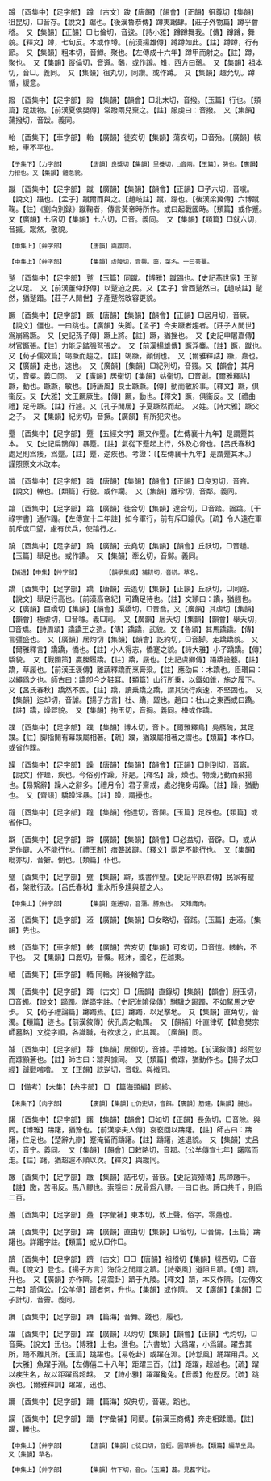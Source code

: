 <!-- { "loadSidebar": true } -->
蹲	【酉集中】【足字部】	蹲	〔古文〕踆【唐韻】【韻會】【正韻】徂尊切【集韻】徂昆切，□音存。【說文】踞也。【後漢魯恭傳】蹲夷踞肆。【莊子外物篇】蹲乎會稽。　又【集韻】【正韻】□七倫切，音逡。【詩小雅】蹲蹲舞我。【傳】蹲蹲，舞貌。【釋文】蹲，七旬反。本或作墫。【前漢揚雄傳】蹲蹲如此。【註】蹲蹲，行有節。　又【集韻】粗本切，音鱒。聚也。【左傳成十六年】蹲甲而射之。【註】蹲，聚也。　又【集韻】蹤倫切，音遵。鷷，或作蹲。雉，西方曰鷷。　又【集韻】祖本切，音□。義同。　又【集韻】徂丸切，同躦。或作蹲。　又【集韻】趣允切。蹲循，緩意。

蹳	【酉集中】【足字部】	蹳	【集韻】【韻會】□北末切，音撥。【玉篇】行也。【類篇】足跋物。【前漢夏侯嬰傳】常蹳兩兒棄之。【註】服虔曰：音撥。　又【集韻】蒲撥切，音跋。義同。

軩	【酉集下】【車字部】	軩	【廣韻】徒亥切【集韻】蕩亥切，□音殆。【廣韻】輆軩，車不平也。

	【子集下】【力字部】		【唐韻】良獎切【集韻】里養切，□音兩。【玉篇】，勥也。【廣韻】力拒也。又【集韻】體急貌。

蹴	【酉集中】【足字部】	蹴	【廣韻】【集韻】【韻會】【正韻】□子六切，音噈。【說文】躡也。【孟子】蹴爾而與之。【趙岐註】蹴，蹋也。【後漢梁冀傳】六博蹴鞠。【註】《劉向別錄》蹴鞠者，傳言黃帝時所作。或曰起戰國時。【類篇】或作蹙。　又【廣韻】七宿切【集韻】七六切，□音。義同。　又【集韻】【類篇】□就六切，音摵。蹴然，敬貌。

	【申集上】【艸字部】		【唐韻】與葌同。

	【申集上】【艸字部】		【集韻】虛陵切，音興。蕖，菜名。一曰芸薹。

蹵	【酉集中】【足字部】	蹵	【玉篇】同蹴。【博雅】蹴蹋也。【史記燕世家】王蹵之以足。　又【前漢董仲舒傳】以蹵迫之民。又【孟子】曾西蹵然曰。【趙岐註】蹵然，猶蹵踖。【莊子人閒世】子產蹵然攺容更貌。

蹶	【酉集中】【足字部】	蹶	【唐韻】【集韻】【韻會】【正韻】□居月切，音厥。【說文】僵也。一曰跳也。【廣韻】失脚。【孟子】今夫蹶者趨者。【莊子人閒世】爲崩爲蹶。　又【史記孫子傳】蹶上將。【註】蹶，猶挫也。　又【史記申屠嘉傳】材官蹶張。【註】力能足踏强弩張之。　又【前漢揚雄傳】蹶浮麋。【註】蹶，蹴也。　又【荀子儒效篇】竭蹶而趨之。【註】竭蹶，顚倒也。　又【爾雅釋詁】蹶，嘉也。　又【廣韻】走也，速也。　又【廣韻】【集韻】□紀列切，音罬。又【韻會】其月切，音橜。義□同。　又【廣韻】居衞切【集韻】姑衞切，□音劌。【爾雅釋詁】蹶，動也。蹶蹶，敏也。【詩唐風】良士蹶蹶。【傳】動而敏於事。【釋文】蹶，俱衞反。又【大雅】文王蹶厥生。【傳】蹶，動也。【釋文】蹶，俱衞反。又【禮曲禮】足毋蹶。【註】行遽。又【孔子閒居】子夏蹶然而起。　又姓。【詩大雅】蹶父之子。　又【集韻】紀劣切，音撅。【廣韻】有所犯灾也。

蹷	【酉集中】【足字部】	蹷	【五經文字】蹶又作蹷。【左傳襄十九年】是謂蹷其本。　又【史記扁鵲傳】暴蹷。【註】氣從下蹷起上行，外及心脅也。【呂氏春秋】處足則爲痿，爲蹷。【註】蹷，逆疾也。考證：〔【左傳襄十九年】是謂蹷其木。〕　謹照原文木改本。 

蹸	【酉集中】【足字部】	蹸	【唐韻】【集韻】【韻會】【正韻】□良刃切，音吝。【說文】轢也。【類篇】行貌。或作躙。　又【集韻】離珍切，音鄰。義同。

蹹	【酉集中】【足字部】	蹹	【廣韻】徒合切【集韻】達合切，□音踏。齧蹹。【干祿字書】通作蹋。【左傳宣十二年註】如今軍行，前有斥□蹹伏。【疏】令人遠在軍前斥度□望，慮有伏兵，使蹹行之。

蹺	【酉集中】【足字部】	蹺	【廣韻】去堯切【集韻】【韻會】丘祅切，□音趫。【玉篇】舉足也。或作蹻。　又【集韻】牽幺切，音鄡。義同。

	【補遺】【申集】【艸字部】		【韻學集成】補耕切，音絣。草名。

蹻	【酉集中】【足字部】	蹻	【唐韻】去遙切【集韻】【正韻】丘祅切，□同蹺。【說文】舉足行高也。【前漢高帝紀】可蹻足待也。【註】文穎曰：蹻，猶翹也。　又【廣韻】巨嬌切【集韻】【韻會】渠嬌切，□音喬。又【廣韻】其虐切【集韻】【韻會】極虐切，□音噱。義□同。　又【廣韻】居夭切【集韻】【韻會】舉夭切，□音矯。【詩周頌】蹻蹻王之造。【傳】蹻蹻，武貌。又【魯頌】其馬蹻蹻。【傳】言彊盛也。　又【廣韻】居灼切【集韻】【韻會】訖約切，□音脚。走蹻蹻貌。　又【爾雅釋言】蹻蹻，憍也。【註】小人得志，憍蹇之貌。【詩大雅】小子蹻蹻。【傳】驕貌。　又【戰國策】贏縢履蹻。【註】蹻，屐也。【史記虞卿傳】躡蹻擔簦。【註】蹻，草履也。【前漢王褒傳】離蔬釋蹻而烹膏粱。【註】應劭曰：木蹻也。臣瓚曰：以繩爲之也。師古曰：蹻卽今之鞋耳。【類篇】山行所乗，以鐵如錐，施之履下。　又【呂氏春秋】蹻然不固。【註】蹻，讀乗蹻之蹻，謂其流行疾速，不堅固也。　又【集韻】迄却切，音謔。【揚子方言】杜、蹻，歰也。趙曰：杜山之東西或曰蹻。【註】蹻，燥歰貌。　又【集韻】拘玉切，音挶。義同。檋或作蹻。

蹼	【酉集中】【足字部】	蹼	【集韻】博木切，音卜。【爾雅釋鳥】鳧鴈醜，其足蹼。【註】脚指閒有幕蹼屬相著。【疏】蹼，猶蹼屬相著之謂也。【類篇】本作□。或省作蹼。

躁	【酉集中】【足字部】	躁	【唐韻】【集韻】【韻會】【正韻】□則到切，音竈。【說文】作趮，疾也。今俗別作躁。非是。【釋名】躁，燥也。物燥乃動而飛揚也。【易繫辭】躁人之辭多。【禮月令】君子齋戒，處必掩身毋躁。【註】躁，猶動也。　又【齊語】驕躁淫暴。【註】躁，謂擾也。

躂	【酉集中】【足字部】	躂	【集韻】他達切，音闥。【玉篇】足跌也。【類篇】或省作□。

躃	【酉集中】【足字部】	躃	【廣韻】【集韻】【韻會】□必益切，音辟。□，或从足作躃。人不能行也。【禮王制】瘖聾跛躃。【釋文】兩足不能行也。　又【集韻】毗亦切，音擗。倒也。【類篇】仆也。

躄	【酉集中】【足字部】	躄	【集韻】躃，或書作躄。【史記平原君傳】民家有躄者，槃散行汲。【呂氏春秋】重水所多尰與躄之人。

	【申集上】【艸字部】		【集韻】蓬逋切，音蒲。膊魚也。　又雉膺肉。

逽	【酉集下】【辵字部】	逽	【廣韻】【集韻】□女略切，音蹃。【玉篇】走逽。【集韻】先也。

輆	【酉集下】【車字部】	輆	【廣韻】苦亥切【集韻】可亥切，□音愷。輆軩，不平也。　又【集韻】口漑切，音慨。輆沐，國名，在越東。

輏	【酉集下】【車字部】	輏	同輶。詳後輶字註。

躅	【酉集中】【足字部】	躅	〔古文〕□【唐韻】直錄切【集韻】【韻會】廚玉切，□音蠋。【說文】蹢躅。詳蹢字註。【史記淮隂侯傳】騏驥之跼躅，不如駑馬之安步。　又【荀子禮論篇】躑躅焉。【註】躑躅，以足擊地。　又【集韻】直角切，音濁。【類篇】迹也。【前漢敘傳】伏孔周之軌躅。　又【韻補】叶直律切【韓愈樊宗師墓銘】文從字順，各識職，有欲求之，此其躅。　【廣韻】同。

躆	【酉集中】【足字部】	躆	【集韻】居御切，音據。手據地。【前漢敘傳】超荒忽而躆顥蒼也。【註】師古曰：躆與據同。　又【類篇】僑躆，猶動作也。【揚子太□經】躆戰喈喈。　又【正韻】訖逆切，音戟。與撠同。

□	【備考】【未集】【糸字部】	□	【篇海類編】同紾。

	【未集下】【肉字部】		【廣韻】【集韻】□仍吏切，音餌。【廣韻】筋健。【集韻】腱也。

躇	【酉集中】【足字部】	躇	【集韻】【韻會】□如切【正韻】長魚切，□音除。與同。【博雅】躊躇，猶豫也。【前漢李夫人傳】哀裵回以躊躇。【註】師古曰：躊躇，住足也。【楚辭九辯】蹇淹留而躊躇。【註】躊躇，進退貌。　又【集韻】丈呂切，音宁。義同。　又【集韻】【韻會】□敕略切，音鄀。【公羊傳宣七年】躇階而走。【註】躇，猶超遽不順以次。【釋文】與踱同。

躈	【酉集中】【足字部】	躈	【集韻】詰弔切，音竅。【史記貨殖傳】馬蹄躈千。【註】躈，苦弔反。馬八髎也。索隱曰：尻骨爲八髎。一曰口也。蹄口共千，則爲二百。

躉	【酉集中】【足字部】	躉	【字彙補】東本切，敦上聲。俗字。零躉也。

躊	【酉集中】【足字部】	躊	【廣韻】直由切【集韻】□留切，□音儔。【玉篇】躊躇也。詳躇字註。【類篇】或从□作□。

躋	【酉集中】【足字部】	躋	〔古文〕□□【唐韻】祖稽切【集韻】牋西切，□音賷。【說文】登也。【揚子方言】海岱之閒謂之躋。【詩秦風】道阻且躋。【傳】躋，升也。　又【廣韻】亦作隮。【易震卦】躋于九陵。【釋文】躋，本又作隮。【左傳文二年】躋僖公。【公羊傳】躋者何，升也。【集韻】或作隮。　又【廣韻】【集韻】□子計切，音霽。義同。

躌	【酉集中】【足字部】	躌	【篇海】音舞。踐也，履也。

躍	【酉集中】【足字部】	躍	【廣韻】以灼切【集韻】【韻會】【正韻】弋灼切，□音藥。【說文】迅也。【博雅】上也，進也。【六書故】大爲躍，小爲踊。躍去其所，踊不離其所。【玉篇】跳躍也。【易乾卦】或躍在淵。【詩邶風】踊躍用兵。又【大雅】魚躍于淵。【左傳僖二十八年】距躍三百。【註】距躍，超越也。【疏】躍以疾生名，故以距躍爲超越。　又【詩小雅】躍躍毚兔。【音義】他歷反。【疏】跳疾也。【爾雅釋訓】躍躍，迅也。

躎	【酉集中】【足字部】	躎	【篇海】奴典切，音碾。蹈也。

躏	【酉集中】【足字部】	躪	【字彙補】同藺。【前漢王商傳】奔走相蹂躪。【註】躪，轢也。

	【申集上】【艸字部】		【唐韻】【集韻】□徒口切，音鋀。圓草褥也。【類篇】編草坐具。　又【集韻】草名。

	【申集上】【艸字部】		【集韻】竹下切，音□。【玉篇】藞。見藞字註。

